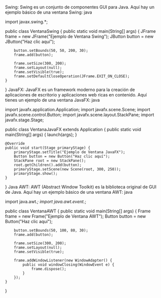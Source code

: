 Swing: Swing es un conjunto de componentes GUI para Java. Aquí hay un ejemplo básico de una ventana Swing:
java

import javax.swing.*;

public class VentanaSwing {
    public static void main(String[] args) {
        JFrame frame = new JFrame("Ejemplo de Ventana Swing");
        JButton button = new JButton("Haz clic aquí");
        
        button.setBounds(50, 50, 200, 30);
        frame.add(button);
        
        frame.setSize(300, 200);
        frame.setLayout(null);
        frame.setVisible(true);
        frame.setDefaultCloseOperation(JFrame.EXIT_ON_CLOSE);
    }
}
JavaFX: JavaFX es un framework moderno para la creación de aplicaciones de escritorio y aplicaciones web ricas en contenido. Aquí tienes un ejemplo de una ventana JavaFX:
java

import javafx.application.Application;
import javafx.scene.Scene;
import javafx.scene.control.Button;
import javafx.scene.layout.StackPane;
import javafx.stage.Stage;

public class VentanaJavaFX extends Application {
    public static void main(String[] args) {
        launch(args);
    }
    
    @Override
    public void start(Stage primaryStage) {
        primaryStage.setTitle("Ejemplo de Ventana JavaFX");
        Button button = new Button("Haz clic aquí");
        StackPane root = new StackPane();
        root.getChildren().add(button);
        primaryStage.setScene(new Scene(root, 300, 250));
        primaryStage.show();
    }
}
Java AWT: AWT (Abstract Window Toolkit) es la biblioteca original de GUI de Java. Aquí hay un ejemplo básico de una ventana AWT:
java

import java.awt.*;
import java.awt.event.*;

public class VentanaAWT {
    public static void main(String[] args) {
        Frame frame = new Frame("Ejemplo de Ventana AWT");
        Button button = new Button("Haz clic aquí");
        
        button.setBounds(50, 100, 80, 30);
        frame.add(button);
        
        frame.setSize(300, 200);
        frame.setLayout(null);
        frame.setVisible(true);
        
        frame.addWindowListener(new WindowAdapter() {
            public void windowClosing(WindowEvent e) {
                frame.dispose();
            }
        });
    }
}
